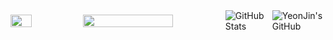 <div style="display: flex; align-items: center; gap: 10px;">
  <img src="http://github-profile-summary-cards.vercel.app/api/cards/most-commit-language?username=dnsqkdwo&theme=github&exclude=html" 
       style="width: 32%;" />
  <img src="http://github-profile-summary-cards.vercel.app/api/cards/profile-details?username=dnsqkdwo&theme=github" 
       style="width: 66%;" />

  <picture>
  <source media="(prefers-color-scheme: dark)" srcset="https://github-readme-stats.vercel.app/api?username=dnsqkdwo&show_icons=true&theme=dark">
  <source media="(prefers-color-scheme: light)" srcset="https://github-readme-stats.vercel.app/api?username=dnsqkdwo&show_icons=true&theme=light">
  <img alt="GitHub Stats" src="https://github-readme-stats.vercel.app/api?username=dnsqkdwo&show_icons=true&theme=light">
</picture>

 <div class="header">
      <img src="https://capsule-render.vercel.app/api?type=transparent&fontColor=F5C0CA&text=dnsqkdwo's%20GitHub%20&height=150&fontSize=60&descAlignY=75&descAlign=60" alt="YeonJin's GitHub">
    </div>
</div>


